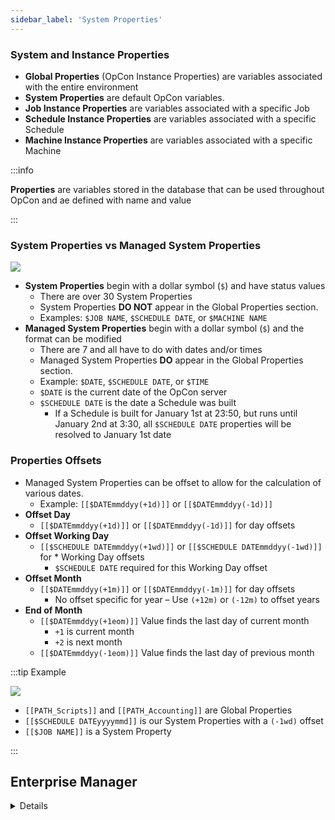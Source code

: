 ```yaml
---
sidebar_label: 'System Properties'
---
```


### System and Instance Properties

* **Global Properties** (OpCon Instance Properties) are variables associated with the entire environment  
* **System Properties** are default OpCon variables. 
* **Job Instance Properties** are variables associated with a specific Job
* **Schedule Instance Properties** are variables associated with a specific Schedule
* **Machine Instance Properties** are variables associated with a specific Machine 

:::info

**Properties** are variables stored in the database that can be used throughout OpCon and ae defined with name and value

:::

### System Properties vs Managed System Properties 

![](../static/imgbasic/sm-global-properties-list.png)

* **System Properties** begin with a dollar symbol (```$```) and have status values
  * There are over 30 System Properties
  * System Properties **DO NOT** appear in the Global Properties section.
  * Examples: ```$JOB NAME```, ```$SCHEDULE DATE```, or ```$MACHINE NAME```
* **Managed System Properties** begin with a dollar symbol (```$```) and the format can be modified 
  * There are 7 and all have to do with dates and/or times
  * Managed System Properties **DO** appear in the Global Properties section.
  * Example: ```$DATE```, ```$SCHEDULE DATE```, or ```$TIME```
  * ```$DATE``` is the current date of the OpCon server
  * ```$SCHEDULE DATE``` is the date a Schedule was built
    * If a Schedule is built for January 1st at 23:50, but runs until January 2nd at 3:30, all ```$SCHEDULE DATE``` properties will be resolved to January 1st date

### Properties Offsets

* Managed System Properties can be offset to allow for the calculation of various dates.
  * Example: ```[[$DATEmmddyy(+1d)]]``` or ```[[$DATEmmddyy(-1d)]]```
* **Offset Day**
    * ```[[$DATEmmddyy(+1d)]]``` or ```[[$DATEmmddyy(-1d)]]``` for day offsets
* **Offset Working Day**
    * ```[[$SCHEDULE DATEmmddyy(+1wd)]]``` or ```[[$SCHEDULE DATEmmddyy(-1wd)]]``` for * Working Day offsets
        * ```$SCHEDULE DATE``` required for this Working Day offset
* **Offset Month**
    * ```[[$DATEmmddyy(+1m)]]``` or ```[[$DATEmmddyy(-1m)]]``` for day offsets
        * No offset specific for year – Use ```(+12m)``` or ```(-12m)``` to offset years
* **End of Month**
    * ```[[$DATEmmddyy(+1eom)]]``` Value finds the last day of current month
        * ```+1``` is current month 
        * ```+2``` is next month
    * ```[[$DATEmmddyy(-1eom)]]``` Value finds the last day of previous month

:::tip Example

![](../static/imgbasic/MSP_CommandLine.png)

* ```[[PATH_Scripts]]``` and ```[[PATH_Accounting]]``` are Global Properties
* ```[[$SCHEDULE DATEyyyymmd]]``` is our System Properties with a ```(-1wd)``` offset
* ```[[$JOB NAME]]``` is a System Property

:::


## Enterprise Manager 

<details>

#### Global Properties List

![](../static/imgbasic/334.png)

#### System Properties in Command Line

![](../static/imgbasic/335.png)

#### System Properties in File Transfer

![](../static/imgbasic/336.png)

</details>